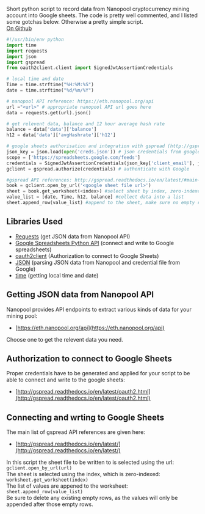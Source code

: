 Short python script to record data from Nanopool cryptocurrency mining account into Google sheets. 
The code is pretty well commented, and I listed some gotchas below. 
Otherwise a pretty simple script. <br>
[On Github](https://github.com/binayakd/cryptoUpdate) 

```python
#!/usr/bin/env python
import time
import requests
import json
import gspread
from oauth2client.client import SignedJwtAssertionCredentials

# local time and date
Time = time.strftime("%H:%M:%S")
date = time.strftime("%d/%m/%Y")

# nanopool API reference: https://eth.nanopool.org/api
url ="<url>" # appropriate nanopool API url goes here
data = requests.get(url).json()

# get relevent data, balance and 12 hour average hash rate
balance = data['data']['balance']
h12 = data['data']['avgHashrate']['h12']

# google sheets authorisation and integration with gspread (http://gspread.readthedocs.io/en/latest/oauth2.html)
json_key = json.load(open('creds.json')) # json credentials from google developer console
scope = ['https://spreadsheets.google.com/feeds']
credentials = SignedJwtAssertionCredentials(json_key['client_email'], json_key['private_key'].encode(), scope) # get email and key from creds
gclient = gspread.authorize(credentials) # authenticate with Google

#gspread API references: http://gspread.readthedocs.io/en/latest/#main-interface
book = gclient.open_by_url('<google sheet file url>') 
sheet = book.get_worksheet(<index>) #select sheet by index, zero-indexed
value_list = [date, Time, h12, balance] #collect data into a list
sheet.append_row(value_list) #append to the sheet, make sure no empty rows in the sheet before appending 
```

## Libraries Used
- [Requests](http://docs.python-requests.org/en/master/) (get JSON data from Nanopool API)
- [Google Spreadsheets Python API](https://github.com/burnash/gspread) (connect and write to Google spreadsheets)
- [oauth2client](https://github.com/google/oauth2client) (Authorization to connect to Google Sheets)
- [JSON](https://docs.python.org/2/library/json.html) (parsing JSON data from Nanopool and credential file from Google)
- [time](https://docs.python.org/2/library/time.html) (getting local time and date)

## Getting JSON data from Nanopool API
Nanopool provides API endpoints to extract various kinds of data for your mining pool:
- [https://eth.nanopool.org/api](https://eth.nanopool.org/api)

Choose one to get the relevent data you need.

## Authorization to connect to Google Sheets
Proper credentials have to be generated and applied for your script to be able to connect and write to the google sheets:
- [http://gspread.readthedocs.io/en/latest/oauth2.html](http://gspread.readthedocs.io/en/latest/oauth2.html)

## Connecting and wrting to Google Sheets
The main list of gspread API references are given here:
- [http://gspread.readthedocs.io/en/latest/](http://gspread.readthedocs.io/en/latest/)

In this script the sheet file to be written to is selected using the url: `gclient.open_by_url(url)` <br>
The sheet is selected using the index, which is zero-indexed: `worksheet.get_worksheet(index)` <br>
The list of values are appened to the worksheet: `sheet.append_row(value_list)` <br>
Be sure to delete any existing empty rows, as the values will only be appended after those empty rows.
